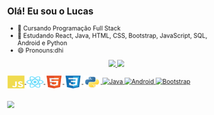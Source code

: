 ## Olá! Eu sou o Lucas


- 🔭  Cursando Programação Full Stack 
- 🌱 Estudando React, Java, HTML, CSS, Bootstrap, JavaScript, SQL, Android e Python
- 😄 Pronouns:dhi

<div align="center">
  <a href="https://github.com/lucasdhi">
  <img height="180em" src="https://github-readme-stats.vercel.app/api?username=lucasdhi&show_icons=false&theme=radical&include_all_commits=true&count_private=true"/>
  <img height="180em" src="https://github-readme-stats.vercel.app/api/top-langs/?username=lucasdhi&layout=compact&langs_count=7&theme=radical"/>
</div>
  
  <div style="display: inline_block"><br>
  <img align="center" alt="Js" height="30" width="40" src="https://raw.githubusercontent.com/devicons/devicon/master/icons/javascript/javascript-plain.svg">
  <img align="center" alt="React" height="30" width="40" src="https://raw.githubusercontent.com/devicons/devicon/master/icons/react/react-original.svg">
  <img align="center" alt="HTML" height="30" width="40" src="https://raw.githubusercontent.com/devicons/devicon/master/icons/html5/html5-original.svg">
  <img align="center" alt="CSS" height="30" width="40" src="https://raw.githubusercontent.com/devicons/devicon/master/icons/css3/css3-original.svg">
  <img align="center" alt="Python" height="30" width="40" src="https://raw.githubusercontent.com/devicons/devicon/master/icons/python/python-original.svg">
  <img alien ="center" alt="Java" height="30" width="40"  src="https://cdn.jsdelivr.net/gh/devicons/devicon/icons/java/java-original.svg" />
  <img alien ="center" alt="Android" height="30" width="40" src="https://cdn.jsdelivr.net/gh/devicons/devicon/icons/android/android-original-wordmark.svg" />
  <img alien ="center" alt="Bootstrap" height="30" width="40" src="https://cdn.jsdelivr.net/gh/devicons/devicon/icons/bootstrap/bootstrap-original.svg" />                         </div>
  
  ##
  
  <div> 
 
  <a href="https:www.linkedin.com/in/lucas-soares-9bb764bb" target="_blank"><img src="https://img.shields.io/badge/-LinkedIn-%230077B5?style=for-the-badge&logo=linkedin&logoColor=white" target="_blank"></a> 
 
</div>

    
    
    
    
    
    




